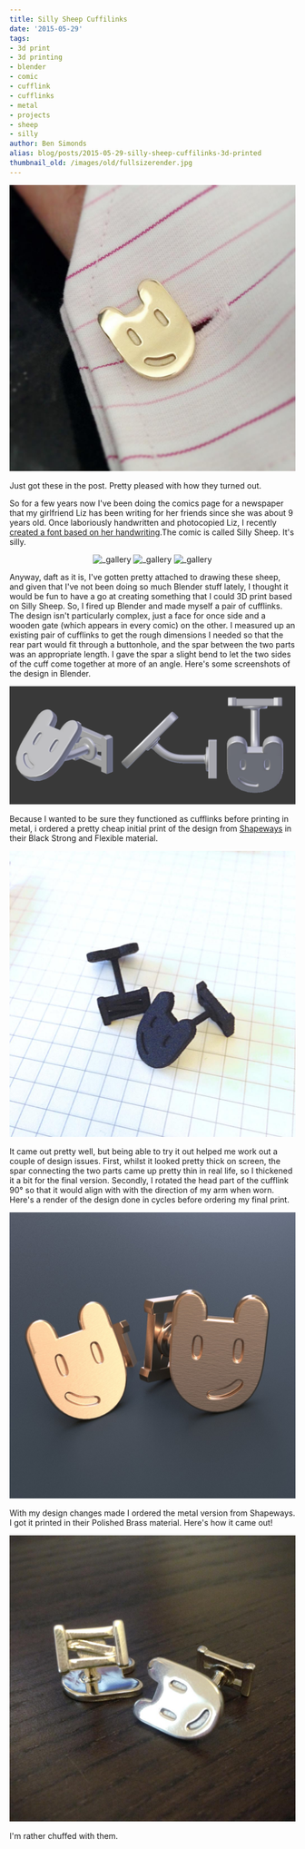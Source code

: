 ```yaml
---
title: Silly Sheep Cuffilinks
date: '2015-05-29'
tags:
- 3d print
- 3d printing
- blender
- comic
- cufflink
- cufflinks
- metal
- projects
- sheep
- silly
author: Ben Simonds
alias: blog/posts/2015-05-29-silly-sheep-cuffilinks-3d-printed
thumbnail_old: /images/old/fullsizerender.jpg
---
```


[![FullSizeRender ><](/images/old/fullsizerender.jpg?w=300)](/images/old/fullsizerender.jpg)



Just got these in the post. Pretty pleased with how they turned out.

So for a few years now I've been doing the comics page for a newspaper that my girlfriend Liz has been writing for her friends since she was about 9 years old. Once laboriously handwritten and photocopied Liz, I recently [created a font based on her handwriting](http://bensimonds.com/2014/08/19/googoo-times/).The comic is called Silly Sheep. It's silly. 

<p style="text-align: center"><img alt="_gallery" src="https://bensimonds.files.wordpress.com/2015/05/sheep08.png" />
<img alt="_gallery" src="https://bensimonds.files.wordpress.com/2015/05/sheep14.png" />
<img alt="_gallery" src="https://bensimonds.files.wordpress.com/2015/05/sheep22.png" /></p>

 Anyway, daft as it is, I've gotten pretty attached to drawing these sheep, and given that I've not been doing so much Blender stuff lately, I thought it would be fun to have a go at creating something that I could 3D print based on Silly Sheep. So, I fired up Blender and made myself a pair of cufflinks. The design isn't particularly complex, just a face for once side and a wooden gate (which appears in every comic) on the other. I measured up an existing pair of cufflinks to get the rough dimensions I needed so that the rear part would fit through a buttonhole, and the spar between the two parts was an appropriate length. I gave the spar a slight bend to let the two sides of the cuff come together at more of an angle. Here's some screenshots of the design in Blender.

[![BlenderSS1 ><](/images/old/blenderss1.png?w=300)](/images/old/blenderss1.png)

 Because I wanted to be sure they functioned as cufflinks before printing in metal, i ordered a pretty cheap initial print of the design from [Shapeways](https://www.shapeways.com/) in their Black Strong and Flexible material.

[![Test Print in Black Strong and Flexible. ><](/images/old/fullsizerender-2.jpg?w=300)](/images/old/fullsizerender-2.jpg)


It came out pretty well, but being able to try it out helped me work out a couple of design issues. First, whilst it looked pretty thick on screen, the spar connecting the two parts came up pretty thin in real life, so I thickened it a bit for the final version. Secondly, I rotated the head part of the cufflink 90° so that it would align with with the direction of my arm when worn. Here's a render of the design done in cycles before ordering my final print.

[![Render2 ><](/images/old/render5.jpg?w=300)](/images/old/render5.jpg)


With my design changes made I ordered the metal version from Shapeways. I got it printed in their Polished Brass material. Here's how it came out!

[![IMG_0939 >< ><](/images/old/img_0939.jpg?w=300)](/images/old/img_0939.jpg)


I'm rather chuffed with them.


